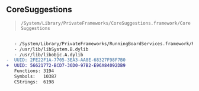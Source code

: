 ## CoreSuggestions

> `/System/Library/PrivateFrameworks/CoreSuggestions.framework/CoreSuggestions`

```diff

   - /System/Library/PrivateFrameworks/RunningBoardServices.framework/RunningBoardServices
   - /usr/lib/libSystem.B.dylib
   - /usr/lib/libobjc.A.dylib
-  UUID: 2FE22F1A-7705-3EA3-AA8E-68327F98F7B0
+  UUID: 56621772-BCD7-36D0-97B2-E96A84092DB9
   Functions: 3194
   Symbols:   10387
   CStrings:  6198

```
